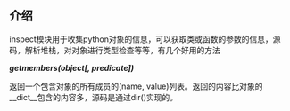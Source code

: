 ## 介绍

inspect模块用于收集python对象的信息，可以获取类或函数的参数的信息，源码，解析堆栈，对对象进行类型检查等等，有几个好用的方法

***getmembers(object[, predicate])***

返回一个包含对象的所有成员的(name, value)列表。返回的内容比对象的__dict__包含的内容多，源码是通过dir()实现的。

